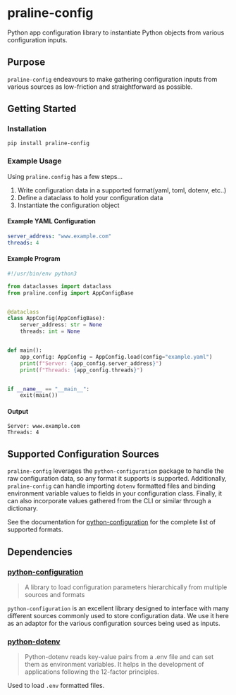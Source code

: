 # praline-config

Python app configuration library to instantiate Python objects from various
configuration inputs.

## Purpose

`praline-config` endeavours to make gathering configuration inputs from various
sources as low-friction and straightforward as possible.

## Getting Started

### Installation

```shell
pip install praline-config
```

### Example Usage

Using `praline.config` has a few steps...

1. Write configuration data in a supported format(yaml, toml, dotenv, etc..)
2. Define a dataclass to hold your configuration data
3. Instantiate the configuration object

#### Example YAML Configuration

```yaml
server_address: "www.example.com"
threads: 4
```
#### Example Program

```python
#!/usr/bin/env python3

from dataclasses import dataclass
from praline.config import AppConfigBase


@dataclass
class AppConfig(AppConfigBase):
    server_address: str = None
    threads: int = None


def main():
    app_config: AppConfig = AppConfig.load(config="example.yaml")
    print(f"Server: {app_config.server_address}")
    print(f"Threads: {app_config.threads}")


if __name__ == "__main__":
    exit(main())

```

#### Output

```text
Server: www.example.com
Threads: 4
```

## Supported Configuration Sources

`praline-config` leverages the `python-configuration` package to handle the raw
configuration data, so any format it supports is supported. Additionally,
`praline-config` can handle importing `dotenv` formatted files and binding
environment variable values to fields in your configuration class. Finally, it
can also incorporate values gathered from the CLI or similar through a
dictionary.

See the documentation for [python-configuration](https://pypi.org/project/python-configuration/) for the complete list of supported formats.

## Dependencies

### [python-configuration](https://pypi.org/project/python-configuration/)

> A library to load configuration parameters hierarchically from multiple
> sources and formats

`python-configuration` is an excellent library designed to interface with many
different sources commonly used to store configuration data. We use it here as
an adaptor for the various configuration sources being used as inputs.

### [python-dotenv](https://pypi.org/project/python-dotenv/)

> Python-dotenv reads key-value pairs from a .env file and can set them as
> environment variables. It helps in the development of applications following
> the 12-factor principles.

Used to load `.env` formatted files.
